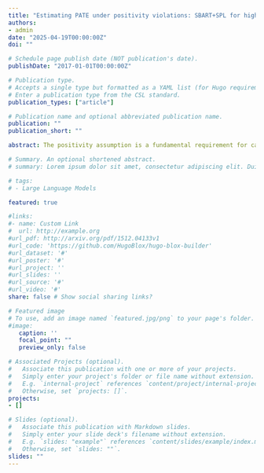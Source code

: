 ```yaml
---
title: "Estimating PATE under positivity violations: SBART+SPL for high-dimensional covariates"
authors:
- admin
date: "2025-04-19T00:00:00Z"
doi: ""

# Schedule page publish date (NOT publication's date).
publishDate: "2017-01-01T00:00:00Z"

# Publication type.
# Accepts a single type but formatted as a YAML list (for Hugo requirements).
# Enter a publication type from the CSL standard.
publication_types: ["article"]

# Publication name and optional abbreviated publication name.
publication: ""
publication_short: ""

abstract: The positivity assumption is a fundamental requirement for causal inference in the potential outcomes framework, ensuring that all individuals have a positive probability of receiving each treatment option. However, real-world datasets often violate this assumption, particularly in regions of non-overlap where one treatment group is underrepresented or entirely absent for certain combinations of confounding variables. Traditional approaches, such as trimming and weighting, address these violations but typically modify the target population, potentially introducing bias. <br> <br> The Bayesian Additive Regression Trees with Spline Models (BART+SPL) approach has been proposed as a solution to this issue. BART+SPL combines Bayesian Additive Regression Trees (BART) for imputation in regions of treatment overlap with spline models (SPL) for extrapolation into non-overlap regions, preserving the initial target population. However, BART+SPL’s performance is compromised when dealing with high-dimensional covariates. <br> <br> To address this limitation, this paper proposes SBART+SPL, an extension of the BART+SPL framework that integrates SoftBART into the estimation procedure. SoftBART generalizes BART by implementing smooth decision rules and sparsity-inducing splitting probabilities. A simulation study demonstrates that SBART+SPL yields better precision and improved coverage compared to BART+SPL when estimating population average treatment effects (PATE) in the presence of high-dimensional covariates and violations of the positivity assumption. Additionally, the applicability of SBART+SPL is illustrated by re-analyzing an empirical study that evaluates the impact of exposure to natural gas compressor stations on cancer mortality rates across U.S. counties.

# Summary. An optional shortened abstract.
# summary: Lorem ipsum dolor sit amet, consectetur adipiscing elit. Duis posuere tellus ac convallis placerat. Proin tincidunt magna sed ex sollicitudin condimentum.

# tags:
# - Large Language Models

featured: true

#links:
#- name: Custom Link
#  url: http://example.org
#url_pdf: http://arxiv.org/pdf/1512.04133v1
#url_code: 'https://github.com/HugoBlox/hugo-blox-builder'
#url_dataset: '#'
#url_poster: '#'
#url_project: ''
#url_slides: ''
#url_source: '#'
#url_video: '#'
share: false # Show social sharing links?

# Featured image
# To use, add an image named `featured.jpg/png` to your page's folder. 
#image:
   caption: ''
   focal_point: ""
   preview_only: false

# Associated Projects (optional).
#   Associate this publication with one or more of your projects.
#   Simply enter your project's folder or file name without extension.
#   E.g. `internal-project` references `content/project/internal-project/index.md`.
#   Otherwise, set `projects: []`.
projects:
- []

# Slides (optional).
#   Associate this publication with Markdown slides.
#   Simply enter your slide deck's filename without extension.
#   E.g. `slides: "example"` references `content/slides/example/index.md`.
#   Otherwise, set `slides: ""`.
slides: ""
---
```






